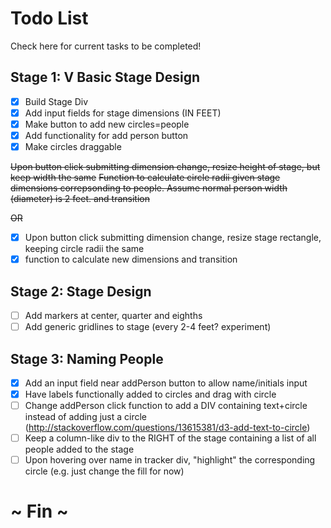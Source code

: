 
# Todo List
Check here for current tasks to be completed!

## Stage 1: V Basic Stage Design
- [x] Build Stage Div
- [x] Add input fields for stage dimensions (IN FEET)
- [x] Make button to add new circles=people
- [x] Add functionality for add person button
- [x] Make circles draggable

~~Upon button click submitting dimension change, resize height of stage, but keep width the same~~
~~Function to calculate circle radii given stage dimensions correpsonding to people. Assume normal person width (diameter) is 2 feet. and transition~~

~~OR~~

- [x] Upon button click submitting dimension change, resize stage rectangle, 
keeping circle radii the same
- [x] function to calculate new dimensions and transition

## Stage 2: Stage Design
- [ ] Add markers at center, quarter and eighths
- [ ] Add generic gridlines to stage (every 2-4 feet? experiment)

## Stage 3: Naming People
- [x] Add an input field near addPerson button to allow name/initials input
- [x] Have labels functionally added to circles and drag with circle
- [ ] Change addPerson click function to add a DIV containing text+circle instead
of adding just a circle (http://stackoverflow.com/questions/13615381/d3-add-text-to-circle)
- [ ] Keep a column-like div to the RIGHT of the stage containing a list of all
people added to the stage
- [ ] Upon hovering over name in tracker div, "highlight" the corresponding circle
(e.g. just change the fill for now)

# ~ Fin ~
